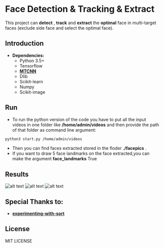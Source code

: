 # Face Detection & Tracking & Extract

   This project can **detect** , **track** and **extract** the **optimal** face in multi-target faces (exclude side face and select the optimal face).
   
## Introduction
* **Dependencies:**
	* Python 3.5+
	* Tensorflow
	* [**MTCNN**](https://github.com/davidsandberg/facenet/tree/master/src/align)
	* Dlib
	* Scikit-learn
	* Numpy
	* Scikit-image

## Run
* To run the python version of the code you have to put all the input videos in one folder like **/home/admin/videos** and then provide the path of that folder as command line argument:
```sh
python3 start.py /home/admin/videos 
```
* Then you can find  faces extracted stored in the floder **./facepics** .
* If you want to draw 5 face landmarks on the face extracted,you can make the argument **face_landmarks** True


## Results
![alt text](https://raw.githubusercontent.com/wiki/Linzaer/Face-Track-Detect-Extract/pic1.jpg "scene 1")
![alt text](https://raw.githubusercontent.com/wiki/Linzaer/Face-Track-Detect-Extract/pic2.jpg "scene 2")
![alt text](https://raw.githubusercontent.com/wiki/Linzaer/Face-Track-Detect-Extract/pic3.jpg "faces extracted")

## Special Thanks to:
*  [**experimenting-with-sort**](https://github.com/ZidanMusk/experimenting-with-sort) 

## License
MIT LICENSE

